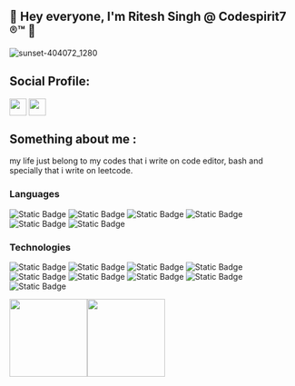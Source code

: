 ## 👋 Hey everyone, I'm Ritesh Singh @ Codespirit7 ®™ 👋
![sunset-404072_1280](https://github.com/codespirit7/codespirit7/assets/88592710/8d1608d4-8783-41d0-a425-74dc3f5cf7d7)


## Social Profile:

<a href="http://linkedin.com/in/ritesh-in" target="blank"><img align="center" src="https://img.shields.io/badge/-linkedin-000%3F%26logo%3Dlinkedin?style=for-the-badge&logo=linkedin&logoColor=blue&color=black" alt="" height="30" /></a>
<a href="http://instagram.com/turingmachine_" target="blank"><img align="center" src="https://img.shields.io/badge/-instagram-000%3F%26logo%3Dinstagram?style=for-the-badge&logo=instagram&logoColor=pink&color=black" alt="" height="30" /></a>
  
 

## Something about me :
my life just belong to my codes that i write on code editor, bash and specially that i write on leetcode.

### Languages

![Static Badge](https://img.shields.io/badge/-C%2B%2B-000%3F%26logo%3DC%2B%2B?style=for-the-badge&logo=C%2B%2B&logoColor=Blue&color=black)
![Static Badge](https://img.shields.io/badge/-javascript-000%3F%26logo%3Djavascript?style=for-the-badge&logo=javascript&logoColor=yellow&color=black)
![Static Badge](https://img.shields.io/badge/-GO-000%3F%26logo%3DGo?style=for-the-badge&logo=Go&logoColor=blue&color=black)
![Static Badge](https://img.shields.io/badge/-typescript-000%3F%26logo%3Dtypescript?style=for-the-badge&logo=typescript&logoColor=blue&color=black)
![Static Badge](https://img.shields.io/badge/-python-000%3F%26logo%3Dpython?style=for-the-badge&logo=python&logoColor=voilet&color=black)
![Static Badge](https://img.shields.io/badge/-sql-000%3F%26logo%3Dsql?style=for-the-badge&logo=sql&logoColor=orange&color=black)



### Technologies
![Static Badge](https://img.shields.io/badge/-docker-000%3F%26logo%3Ddocker?style=for-the-badge&logo=docker&logoColor=blue&color=black)
![Static Badge](https://img.shields.io/badge/-linux-000%3F%26logo%3Dlinux?style=for-the-badge&logo=linux&logoColor=yellow&color=black)
![Static Badge](https://img.shields.io/badge/-node-000%3F%26logo%3DNode?style=for-the-badge&logo=nodedotjs&logoColor=green&color=black)
![Static Badge](https://img.shields.io/badge/-Express-000%3F%26logo%3DExpress?style=for-the-badge&logo=Express&logoColor=green&color=black)
![Static Badge](https://img.shields.io/badge/-React-000%3F%26logo%3DReact?style=for-the-badge&logo=React&logoColor=blue&color=black)
![Static Badge](https://img.shields.io/badge/-redis-000%3F%26logo%3Dredis?style=for-the-badge&logo=redis&logoColor=red&color=black)
![Static Badge](https://img.shields.io/badge/-mongodb-000%3F%26logo%3Dmongodb?style=for-the-badge&logo=mongodb&logoColor=green&color=black)
![Static Badge](https://img.shields.io/badge/-mysql-000%3F%26logo%3Dmysql?style=for-the-badge&logo=mysql&logoColor=blue&color=black)
![Static Badge](https://img.shields.io/badge/-spring-000%3F%26logo%3Dspring?style=for-the-badge&logo=spring&logoColor=green&color=black)


<a href="https://www.github.com/codespirit7"><img height="137px" src="https://github-readme-stats.vercel.app/api?username=codespirit7&hide_title=true&hide_border=true&show_icons=true&include_all_commits=true&count_private=true&line_height=21&text_color=000&icon_color=000&bg_color=0,ea6161,ffc64d,fffc4d,52fa5a&theme=graywhite" /><!-- wi*quL3fcV --><img height="137px" src="https://github-readme-stats.vercel.app/api/top-langs/?username=codespirit7&hide=html&hide_title=true&hide_border=true&layout=compact&langs_count=6&exclude_repo=comp426,Redventures-Movie-Quotes&text_color=000&icon_color=fff&bg_color=0,52fa5a,4dfcff,c64dff&theme=graywhite" /></a>
